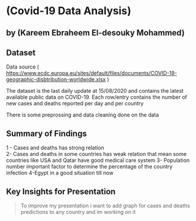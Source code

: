 # (Covid-19 Data Analysis)
## by (Kareem Ebraheem El-desouky Mohammed)


## Dataset

Data source ( https://www.ecdc.europa.eu/sites/default/files/documents/COVID-19-geographic-disbtribution-worldwide.xlsx )

The dataset is the last daily update at 15/08/2020 and contains the latest available public data on COVID-19. Each row/entry contains the number of new cases and deaths reported per day and per country

There is some preprossing and data cleaning done on the data 


## Summary of Findings

1 - Cases and deaths has strong relation <br>
2- Cases and deaths in some countries has weak relation that mean some countries like USA and Qatar have good medical care system 
3- Population number important factor to determine the percentage of the country infection
4-Egypt in a good situation till now


## Key Insights for Presentation

>To improve my presentation i want to add graph for cases and deaths predictions to any country and im working on it
